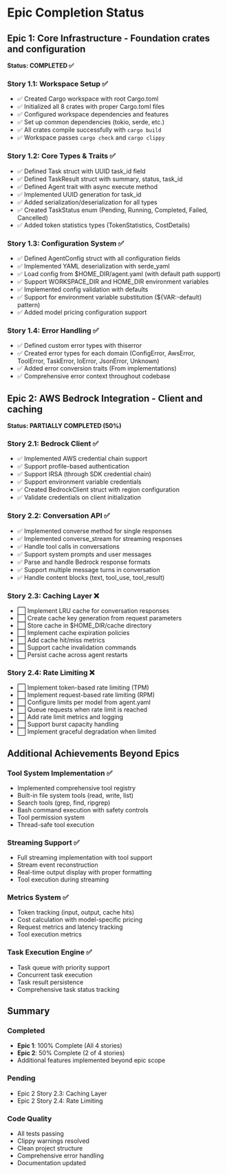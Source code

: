 # Epic Completion Status

## Epic 1: Core Infrastructure - Foundation crates and configuration
**Status: COMPLETED ✅**

### Story 1.1: Workspace Setup ✅
- ✅ Created Cargo workspace with root Cargo.toml
- ✅ Initialized all 8 crates with proper Cargo.toml files
- ✅ Configured workspace dependencies and features
- ✅ Set up common dependencies (tokio, serde, etc.)
- ✅ All crates compile successfully with `cargo build`
- ✅ Workspace passes `cargo check` and `cargo clippy`

### Story 1.2: Core Types & Traits ✅
- ✅ Defined Task struct with UUID task_id field
- ✅ Defined TaskResult struct with summary, status, task_id
- ✅ Defined Agent trait with async execute method
- ✅ Implemented UUID generation for task_id
- ✅ Added serialization/deserialization for all types
- ✅ Created TaskStatus enum (Pending, Running, Completed, Failed, Cancelled)
- ✅ Added token statistics types (TokenStatistics, CostDetails)

### Story 1.3: Configuration System ✅
- ✅ Defined AgentConfig struct with all configuration fields
- ✅ Implemented YAML deserialization with serde_yaml
- ✅ Load config from $HOME_DIR/agent.yaml (with default path support)
- ✅ Support WORKSPACE_DIR and HOME_DIR environment variables
- ✅ Implemented config validation with defaults
- ✅ Support for environment variable substitution (${VAR:-default} pattern)
- ✅ Added model pricing configuration support

### Story 1.4: Error Handling ✅
- ✅ Defined custom error types with thiserror
- ✅ Created error types for each domain (ConfigError, AwsError, ToolError, TaskError, IoError, JsonError, Unknown)
- ✅ Added error conversion traits (From implementations)
- ✅ Comprehensive error context throughout codebase

## Epic 2: AWS Bedrock Integration - Client and caching
**Status: PARTIALLY COMPLETED (50%)**

### Story 2.1: Bedrock Client ✅
- ✅ Implemented AWS credential chain support
- ✅ Support profile-based authentication
- ✅ Support IRSA (through SDK credential chain)
- ✅ Support environment variable credentials
- ✅ Created BedrockClient struct with region configuration
- ✅ Validate credentials on client initialization

### Story 2.2: Conversation API ✅
- ✅ Implemented converse method for single responses
- ✅ Implemented converse_stream for streaming responses
- ✅ Handle tool calls in conversations
- ✅ Support system prompts and user messages
- ✅ Parse and handle Bedrock response formats
- ✅ Support multiple message turns in conversation
- ✅ Handle content blocks (text, tool_use, tool_result)

### Story 2.3: Caching Layer ❌
- ⬜ Implement LRU cache for conversation responses
- ⬜ Create cache key generation from request parameters
- ⬜ Store cache in $HOME_DIR/cache directory
- ⬜ Implement cache expiration policies
- ⬜ Add cache hit/miss metrics
- ⬜ Support cache invalidation commands
- ⬜ Persist cache across agent restarts

### Story 2.4: Rate Limiting ❌
- ⬜ Implement token-based rate limiting (TPM)
- ⬜ Implement request-based rate limiting (RPM)
- ⬜ Configure limits per model from agent.yaml
- ⬜ Queue requests when rate limit is reached
- ⬜ Add rate limit metrics and logging
- ⬜ Support burst capacity handling
- ⬜ Implement graceful degradation when limited

## Additional Achievements Beyond Epics

### Tool System Implementation ✅
- Implemented comprehensive tool registry
- Built-in file system tools (read, write, list)
- Search tools (grep, find, ripgrep)
- Bash command execution with safety controls
- Tool permission system
- Thread-safe tool execution

### Streaming Support ✅
- Full streaming implementation with tool support
- Stream event reconstruction
- Real-time output display with proper formatting
- Tool execution during streaming

### Metrics System ✅
- Token tracking (input, output, cache hits)
- Cost calculation with model-specific pricing
- Request metrics and latency tracking
- Tool execution metrics

### Task Execution Engine ✅
- Task queue with priority support
- Concurrent task execution
- Task result persistence
- Comprehensive task status tracking

## Summary

### Completed
- **Epic 1**: 100% Complete (All 4 stories)
- **Epic 2**: 50% Complete (2 of 4 stories)
- Additional features implemented beyond epic scope

### Pending
- Epic 2 Story 2.3: Caching Layer
- Epic 2 Story 2.4: Rate Limiting

### Code Quality
- All tests passing
- Clippy warnings resolved
- Clean project structure
- Comprehensive error handling
- Documentation updated